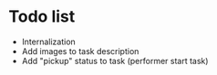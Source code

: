 # Todo list
- Internalization
- Add images to task description
- Add "pickup" status to task (performer start task)

